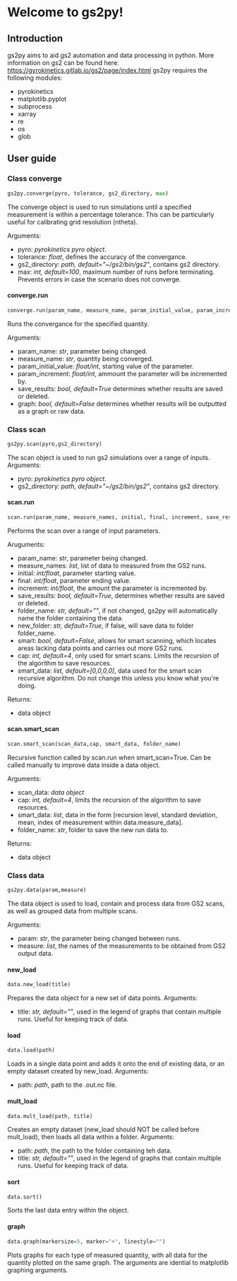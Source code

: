 # Welcome to gs2py!
## Introduction
gs2py aims to aid gs2 automation and data processing in python.
More information on gs2 can be found here: https://gyrokinetics.gitlab.io/gs2/page/index.html
gs2py requires the following modules:
* pyrokinetics
* matplotlib.pyplot
* subprocess
* xarray
* re
* os
* glob
## User guide
### Class converge
```python
gs2py.converge(pyro, tolerance, gs2_directory, max)
````
The converge object is used to run simulations until a specified measurement is within a percentage tolerance. This can be particularly useful for calibrating grid resolution (ntheta).

Arguments:
* pyro: *pyrokinetics pyro object*.
* tolerance: *float*, defines the accuracy of the convergance.
* gs2_directory: *path, default="~/gs2/bin/gs2"*, contains gs2 directory.
* max: *int, default=100*, maximum number of runs before terminating. Prevents errors in case the scenario does not converge.

#### converge.run
```python
converge.run(param_name, measure_name, param_initial_value, param_increment, save_results, graph)
````
Runs the convergance for the specified quantity.

Arguments:
* param_name: *str*, parameter being changed.
* measure_name: *str*, quantity being converged.
* param_initial_value: *float/int*, starting value of the parameter.
* param_increment: *float/int*, ammount the parameter will be incremented by.
* save_results: *bool, default=True* determines whether results are saved or deleted.
* graph: *bool, default=False* determines whether results will be outputted as a graph or raw data.
### Class scan
```python
gs2py.scan(pyro,gs2_directory)
````
The scan object is used to run gs2 simulations over a range of inputs.
Arguments:
* pyro: *pyrokinetics pyro object*.
* gs2_directory: *path, default="~/gs2/bin/gs2"*, contains gs2 directory.
#### scan.run
````python
scan.run(param_name, measure_names, initial, final, increment, save_results, folder_name, new_folder, smart, cap, smart_data)
````
Performs the scan over a range of input parameters.

Aruguments:
* param_name: *str*, parameter being changed.
* measure_names: *list*, list of data to measured from the GS2 runs.
* initial: *int/float*, parameter starting value.
* final: *int/float*, parameter ending value.
* increment: *int/float*, the amount the parameter is incremented by.
* save_results: *bool, default=True*, determines whether results are saved or deleted.
* folder_name: *str, default=""*, if not changed, gs2py will automatically name the folder containing the data.
* new_folder: *str, default=True*, if false, will save data to folder folder_name.
* smart: *bool, default=False*, allows for smart scanning, which locates areas lacking data points and carries out more GS2 runs.
* cap: *int, default=4*, only used for smart scans. Limits the recursion of the algorithm to save resources.
* smart_data: *list, default=[0,0,0,0]*, data used for the smart scan recursive algorithm. Do not change this unless you know what you're doing.

Returns:
* data object
#### scan.smart_scan
````python
scan.smart_scan(scan_data,cap, smart_data, folder_name)
````
Recursive function called by scan.run when smart_scan=True. Can be called manually to improve data inside a data object.

Arguments:
* scan_data: *data object*
* cap: *int, default=4*, limits the recursion of the algorithm to save resources.
* smart_data: *list*, data in the form [recursion level, standard deviation, mean, index of measurement within data.measure_data].
* folder_name: *str*, folder to save the new run data to.

Returns:
* data object

### Class data
````python
gs2py.data(param,measure)
````
The data object is used to load, contain and process data from GS2 scans, as well as grouped data from multiple scans.

Arguments:
* param: *str*, the parameter being changed between runs.
* measure: *list*, the names of the measurements to be obtained from GS2 output data.
#### new_load
````python
data.new_load(title)
````
Prepares the data object for a new set of data points. 
Arguments:
* title: *str, default=""*, used in the legend of graphs that contain multiple runs. Useful for keeping track of data.
#### load
````python
data.load(path)
````
Loads in a single data point and adds it onto the end of existing data, or an empty dataset created by new_load.
Arguments:
* path: *path*, path to the .out.nc file.
#### mult_load
````python
data.mult_load(path, title)
````
Creates an empty dataset (new_load should NOT be called before mult_load), then loads all data within a folder.
Arguments:
* path: *path*, the path to the folder containing teh data.
* title: *str, default=""*, used in the legend of graphs that contain multiple runs. Useful for keeping track of data.
#### sort
````python
data.sort()
````
Sorts the last data entry within the object.
#### graph
````python
data.graph(markersize=5, marker="+", linestyle="")
````
Plots graphs for each type of measured quantity, with all data for the quantity plotted on the same graph. The arguments are idential to matplotlib graphing arguments.
